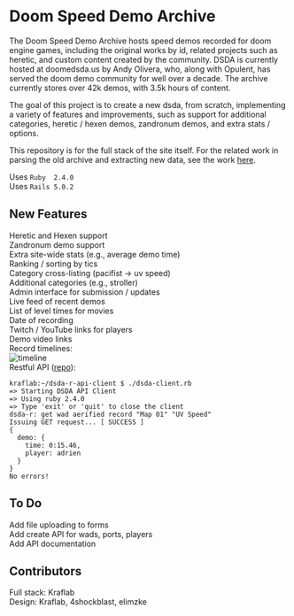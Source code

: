 # Doom Speed Demo Archive

The Doom Speed Demo Archive hosts speed demos recorded for doom engine games,
including the original works by id, related projects such as heretic, and custom
content created by the community.
DSDA is currently hosted at doomedsda.us by Andy Olivera, who, along with
Opulent, has served the doom demo community for well over a decade.
The archive currently stores over 42k demos, with 3.5k hours of content.

The goal of this project is to create a new dsda, from scratch, implementing
a variety of features and improvements, such as support for additional
categories, heretic / hexen demos, zandronum demos, and extra stats / options.

This repository is for the full stack of the site itself.  For the related
work in parsing the old archive and extracting new data, see the work
[here](https://github.com/oleksiykamenyev/DSDA_data_extraction).

Uses `Ruby  2.4.0`  
Uses `Rails 5.0.2`

## New Features
Heretic and Hexen support  
Zandronum demo support  
Extra site-wide stats (e.g., average demo time)  
Ranking / sorting by tics  
Category cross-listing (pacifist -> uv speed)  
Additional categories (e.g., stroller)  
Admin interface for submission / updates  
Live feed of recent demos  
List of level times for movies  
Date of recording  
Twitch / YouTube links for players  
Demo video links  
Record timelines:  
![timeline](http://i.imgur.com/0l1dKNy.png)  
Restful API ([repo](https://github.com/kraflab/dsda-r-api-client)):  

    kraflab:~/dsda-r-api-client $ ./dsda-client.rb
    => Starting DSDA API Client
    => Using ruby 2.4.0
    => Type 'exit' or 'quit' to close the client
    dsda-r: get wad aerified record "Map 01" "UV Speed"
    Issuing GET request... [ SUCCESS ]
    {
      demo: {
        time: 0:15.46,
        player: adrien
      }
    }
    No errors!

## To Do
Add file uploading to forms  
Add create API for wads, ports, players  
Add API documentation  

## Contributors
Full stack: Kraflab  
Design: Kraflab, 4shockblast, elimzke
